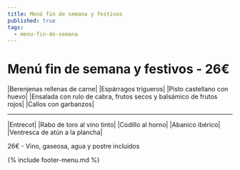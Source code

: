 ```yaml
---
title: Menú fin de semana y festivos
published: true
tags:
  - menu-fin-de-semana
---
```



# Menú fin de semana y festivos - 26€

|Berenjenas rellenas de carne|
|Espárragos trigueros|
|Pisto castellano con huevo|
|Ensalada con rulo de cabra, frutos secos y balsámico de frutos rojos|
|Callos con garbanzos|

------

|Entrecot|
|Rabo de toro al vino tinto|
|Codillo al horno|
|Abanico ibérico|
|Ventresca de atún a la plancha|

<!-- |Cordero asado|eligiendo este segundo plato se añade 10€ al menú, en total 34€| -->

26€ - Vino, gaseosa, agua y postre incluidos

{% include footer-menu.md %}
